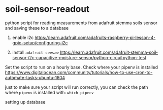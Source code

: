 # soil-sensor-readout
python script for reading measurements from adafruit stemma soils sensor and saving these to a database

1. enable i2c https://learn.adafruit.com/adafruits-raspberry-pi-lesson-4-gpio-setup/configuring-i2c

2. install `adafruit seesaw` https://learn.adafruit.com/adafruit-stemma-soil-sensor-i2c-capacitive-moisture-sensor/python-circuitpython-test


Set the script to run on a hourly base. Check where your pipenv is installed
https://www.digitalocean.com/community/tutorials/how-to-use-cron-to-automate-tasks-ubuntu-1804

just to make sure your script will run correctly, you can check the path where `pipenv` is installed with: `which pipenv`

setting up database
